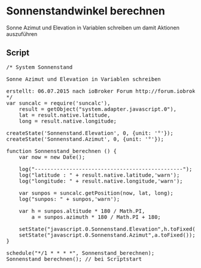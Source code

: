 # Sonnenstandwinkel berechnen

Sonne Azimut und Elevation in Variablen schreiben um damit Aktionen auszuführen


## Script

<pre class="codecontent ">/* System Sonnenstand

Sonne Azimut und Elevation in Variablen schreiben

erstellt: 06.07.2015 nach ioBroker Forum http://forum.iobroker.net/viewtopic.php?f=21&t=975&sid=6f0ba055de5f82eed6809424f49ca93b#p7635
*/
var suncalc = require('suncalc'),
    result = getObject("system.adapter.javascript.0"),
    lat = result.native.latitude,
    long = result.native.longitude;

createState('Sonnenstand.Elevation', 0, {unit: '°'});
createState('Sonnenstand.Azimut', 0, {unit: '°'});

function Sonnenstand_berechnen () {
    var now = new Date();

    log("-----------------------------------------------");
    log("latitude : " + result.native.latitude,'warn');
    log("longitude: " + result.native.longitude,'warn');

    var sunpos = suncalc.getPosition(now, lat, long);
    log("sunpos: " + sunpos,'warn');

    var h = sunpos.altitude * 180 / Math.PI,
        a = sunpos.azimuth * 180 / Math.PI + 180;

    setState("javascript.0.Sonnenstand.Elevation",h.toFixed(1));
    setState("javascript.0.Sonnenstand.Azimut",a.toFixed());
}

schedule("*/1 * * * *", Sonnenstand_berechnen);
Sonnenstand_berechnen(); // bei Scriptstart</pre>
